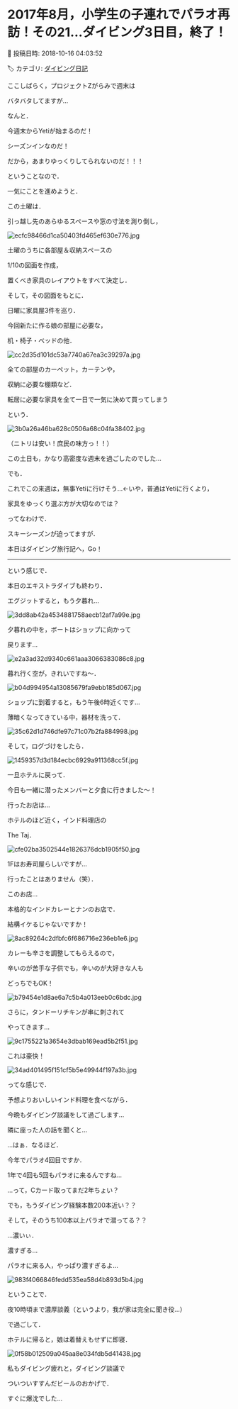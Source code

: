 # 2017年8月，小学生の子連れでパラオ再訪！その21…ダイビング3日目，終了！

📅 投稿日時: 2018-10-16 04:03:52

🏷️ カテゴリ: [ダイビング日記](ce3a7a8d424d112fce83ee85c81a0e344.md)

ここしばらく，プロジェクトZがらみで週末は


バタバタしてますが…





なんと．


今週末からYetiが始まるのだ！


シーズンインなのだ！


だから，あまりゆっくりしてられないのだ！！！





ということなので．


一気にことを進めようと．


この土曜は．


引っ越し先のあらゆるスペースや窓の寸法を測り倒し，




![ecfc98466d1ca50403fd465ef630e776.jpg](images/ecfc98466d1ca50403fd465ef630e776.jpg)




土曜のうちに各部屋＆収納スペースの


1/10の図面を作成，


置くべき家具のレイアウトをすべて決定し．





そして，その図面をもとに．


日曜に家具屋3件を巡り．


今回新たに作る娘の部屋に必要な，


机・椅子・ベッドの他．




![cc2d35d101dc53a7740a67ea3c39297a.jpg](images/cc2d35d101dc53a7740a67ea3c39297a.jpg)




全ての部屋のカーペット，カーテンや，


収納に必要な棚類など．


転居に必要な家具を全て一日で一気に決めて買ってしまう


という．




![3b0a26a46ba628c0506a68c04fa38402.jpg](images/3b0a26a46ba628c0506a68c04fa38402.jpg)




（ニトリは安い！庶民の味方っ！！）





この土日も，かなり高密度な週末を過ごしたのでした…





でも．


これでこの来週は，無事Yetiに行けそう…←いや，普通はYetiに行くより，


家具をゆっくり選ぶ方が大切なのでは？





ってなわけで．


スキーシーズンが迫ってますが．


本日はダイビング旅行記へ，Go！


-----





という感じで．


本日のエキストラダイブも終わり．


エグジットすると，もう夕暮れ…




![3dd8ab42a4534881758aecb12af7a99e.jpg](images/3dd8ab42a4534881758aecb12af7a99e.jpg)




夕暮れの中を，ボートはショップに向かって


戻ります…




![e2a3ad32d9340c661aaa3066383086c8.jpg](images/e2a3ad32d9340c661aaa3066383086c8.jpg)




暮れ行く空が，きれいですね～．




![b04d994954a13085679fa9ebb185d067.jpg](images/b04d994954a13085679fa9ebb185d067.jpg)




ショップに到着すると，もう午後6時近くです…


薄暗くなってきている中，器材を洗って．




![35c62d1d746dfe97c71c07b2fa884998.jpg](images/35c62d1d746dfe97c71c07b2fa884998.jpg)




そして，ログづけをしたら．




![1459357d3d184ecbc6929a911368cc5f.jpg](images/1459357d3d184ecbc6929a911368cc5f.jpg)




一旦ホテルに戻って．


今日も一緒に潜ったメンバーと夕食に行きました～！





行ったお店は…


ホテルのほど近く，インド料理店の


The Taj．




![cfe02ba3502544e1826376dcb1905f50.jpg](images/cfe02ba3502544e1826376dcb1905f50.jpg)




1Fはお寿司屋らしいですが…


行ったことはありません（笑）．





このお店…


本格的なインドカレーとナンのお店で．


結構イケるじゃないですか！




![8ac89264c2dfbfc6f686716e236eb1e6.jpg](images/8ac89264c2dfbfc6f686716e236eb1e6.jpg)




カレーも辛さを調整してもらえるので，


辛いのが苦手な子供でも，辛いのが大好きな人も


どっちでもOK！




![b79454e1d8ae6a7c5b4a013eeb0c6bdc.jpg](images/b79454e1d8ae6a7c5b4a013eeb0c6bdc.jpg)







さらに，タンドーリチキンが串に刺されて


やってきます…




![9c1755221a3654e3dbab169ead5b2f51.jpg](images/9c1755221a3654e3dbab169ead5b2f51.jpg)




これは豪快！




![34ad401495f151cf5b5e49944f197a3b.jpg](images/34ad401495f151cf5b5e49944f197a3b.jpg)




ってな感じで．


予想よりおいしいインド料理を食べながら．


今晩もダイビング談議をして過ごします…





隣に座った人の話を聞くと…


…はぁ．なるほど．


今年でパラオ4回目ですか．


1年で4回も5回もパラオに来るんですね…


…って，Cカード取ってまだ2年ちょい？


でも，もうダイビング経験本数200本近い？？


そして，そのうち100本以上パラオで潜ってる？？





…濃いぃ．


濃すぎる…


パラオに来る人，やっぱり濃すぎるよ…




![983f4066846fedd535ea58d4b893d5b4.jpg](images/983f4066846fedd535ea58d4b893d5b4.jpg)




ということで．


夜10時頃まで濃厚談義（というより，我が家は完全に聞き役…）


で過ごして．





ホテルに帰ると，娘は着替えもせずに即寝．




![0f58b012509a045aa8e034fdb5d41438.jpg](images/0f58b012509a045aa8e034fdb5d41438.jpg)




私もダイビング疲れと，ダイビング談議で


ついついすすんだビールのおかげで．


すぐに爆沈でした…

